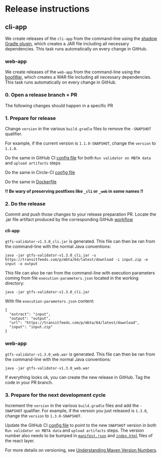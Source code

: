 # Release instructions

## cli-app
We create releases of the `cli-app` from the command-line using the [shadow Gradle plugin](https://github.com/johnrengelman/shadow), which creates a JAR file including all necessary dependencies.
This task runs automatically on every change in GitHub.

### web-app 
We create releases of the `web-app` from the command-line using the [bootWar](https://docs.spring.io/spring-boot/docs/current/gradle-plugin/reference/html/), which creates a WAR file including all necessary dependencies.
This task runs automatically on every change in GitHub.

### 0. Open a release branch + PR

The following changes should happen in a specific PR

### 1. Prepare for release
Change `version` in the various `build.gradle` files to remove the `-SNAPSHOT` qualifier. 

For example, if the current version is `1.1.0-SNAPSHOT`, change the `version` to `1.1.0`. 

Do the same in GitHub CI [config file](https://github.com/MobilityData/gtfs-validator/blob/master/.github/workflows/gradle.yml) for
both `Run validator on MBTA data` and `upload artifacts` steps

Do the same in Circle-CI [config file](https://github.com/MobilityData/gtfs-validator/blob/master/.circleci/config.yml)

Do the same in [Dockerfile](https://github.com/MobilityData/gtfs-validator/blob/master/Dockerfile)

**!! Be wary of preserving postfixes like `_cli` or `_web` in some names !!**

### 2. Do the release

Commit and push those changes to your release preparation PR. 
Locate the .jar file artifact produced by the corresponding GitHub [workflow](https://github.com/MobilityData/gtfs-validator/actions)

#### cli-app

`gtfs-validator-v1.3.0_cli.jar` is generated. This file can then be ran from the command-line with the normal Java conventions:

```
java -jar gtfs-validator-v1.3.0_cli.jar -u https://transitfeeds.com/p/mbta/64/latest/download -i input.zip -e input -o output
```

This file can also be ran from the command-line with execution parameters coming from file `execution-parameters.json` located in the working directory:

```
java -jar gtfs-validator-v1.3.0_cli.jar
```

With file `execution-parameters.json` content: 

```
{
  "extract": "input",
  "output": "output",
  "url": "https://transitfeeds.com/p/mbta/64/latest/download",
  "input": "input.zip"
}
```

### web-app

`gtfs-validator-v1.3.0_web.war` is generated. This file can then be ran from the command-line with the normal Java conventions:
```
java -jar gtfs-validator-v1.3.0_web.war
```

If everything looks ok, you can create the new release in GitHub. Tag the code in your PR branch.

### 3. Prepare for the next development cycle

Increment the `version` in the various `build.gradle` files and add the `-SNAPSHOT` qualifier. 
For example, if the version you just released is `1.3.0`, change the `version` to `1.3.0-SNAPSHOT`.

Update the GitHub CI [config file](https://github.com/MobilityData/gtfs-validator/blob/master/.github/workflows/gradle.yml) to point to the new `SNAPSHOT` version in
both `Run validator on MBTA data` and `upload artifacts` steps.
The version number also needs to be bumped in [`manifest.json`](https://github.com/MobilityData/gtfs-validator/blob/package-web-app-as-jar/reactclient/public/manifest.json)
 and [`index.html`]((https://github.com/MobilityData/gtfs-validator/blob/package-web-app-as-jar/reactclient/public/index.html)) files of the react layer.

For more details on versioning, see [Understanding Maven Version Numbers](https://docs.oracle.com/middleware/1212/core/MAVEN/maven_version.htm#MAVEN8855).

